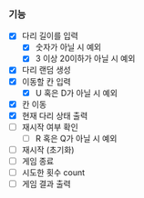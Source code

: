 ### 기능

- [x]  다리 길이를 입력
    - [x]  숫자가 아닐 시 예외
    - [x]  3 이상 20이하가 아닐 시 예외
- [x]  다리 랜덤 생성
- [x]  이동할 칸 입력
    - [x]  U 혹은 D가 아닐 시 예외
- [x]  칸 이동
- [x]  현재 다리 상태 출력
- [ ]  재시작 여부 확인
    - [ ]  R 혹은 Q가 아닐 시 예외
- [ ]  재시작 (초기화)
- [ ]  게임 종료
- [ ]  시도한 횟수 count
- [ ]  게임 결과 출력